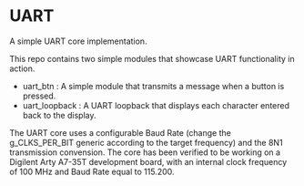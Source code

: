 # UART
A simple UART core implementation.

This repo contains two simple modules that showcase UART functionality in action.

* uart_btn : A simple module that transmits a message when a button is pressed.
* uart_loopback : A UART loopback that displays each character entered back to the display.

The UART core uses a configurable Baud Rate (change the g_CLKS_PER_BIT generic according to the target frequency) and the 8N1 transmission convension.
The core has been verified to be working on a Digilent Arty A7-35T development board, with an internal clock frequency of 100 MHz and Baud Rate equal to 115.200.
